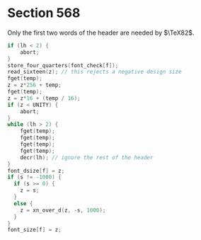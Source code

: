 # Section 568

Only the first two words of the header are needed by $\TeX82$.

```c << Read the TFM header >>=
if (lh < 2) {
    abort;
}
store_four_quarters(font_check[f]);
read_sixteen(z); // this rejects a negative design size
fget(temp);
z = z*256 + temp;
fget(temp);
z = z*16 + (temp / 16);
if (z < UNITY) {
    abort;
}
while (lh > 2) {
    fget(temp);
    fget(temp);
    fget(temp);
    fget(temp);
    decr(lh); // ignore the rest of the header
}
font_dsize[f] = z;
if (s != -1000) {
  if (s >= 0) {
    z = s;
  }
  else {
    z = xn_over_d(z, -s, 1000);
  }
}
font_size[f] = z;
```
